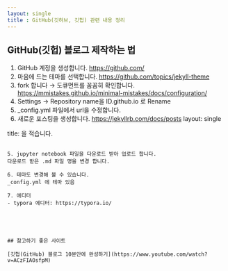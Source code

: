 ```yaml
---
layout: single
title : GitHub(깃허브, 깃헙) 관련 내용 정리
---
```


## GitHub(깃헙) 블로그 제작하는 법

1. GitHub 계정을 생성합니다.  <https://github.com/>
2. 마음에 드는 테마를 선택합니다. <https://github.com/topics/jekyll-theme>
3. fork 합니다 → 도큐먼트를 꼼꼼히 확인합니다. <https://mmistakes.github.io/minimal-mistakes/docs/configuration/>
4. Settings → Repository name을 ID.github.io 로 Rename
5. _config.yml 파일에서 url을 수정합니다.
6. 새로운 포스팅을 생성합니다. <https://jekyllrb.com/docs/posts>
  layout: single

  title: 을 적습니다.
```

5. jupyter notebook 파일을 다운로드 받아 업로드 합니다.
다운로드 받은 .md 파일 명을 변경 합니다.

6. 테마도 변경해 볼 수 있습니다.
_config.yml 에 테마 있음

7. 에디터
- typora 에디터: https://typora.io/





## 참고하기 좋은 사이트

[깃헙(GitHub) 블로그 10분안에 완성하기](https://www.youtube.com/watch?v=ACzFIAOsfpM)

